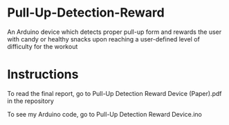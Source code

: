 # Pull-Up-Detection-Reward
An Arduino device which detects proper pull-up form and rewards the user with candy or healthy snacks upon reaching a user-defined level of difficulty for the workout

# Instructions
To read the final report, go to Pull-Up Detection Reward Device (Paper).pdf in the repository

To see my Arduino code, go to Pull-Up Detection Reward Device.ino
